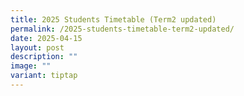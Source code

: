 ```yaml
---
title: 2025 Students Timetable (Term2 updated)
permalink: /2025-students-timetable-term2-updated/
date: 2025-04-15
layout: post
description: ""
image: ""
variant: tiptap
---
```


